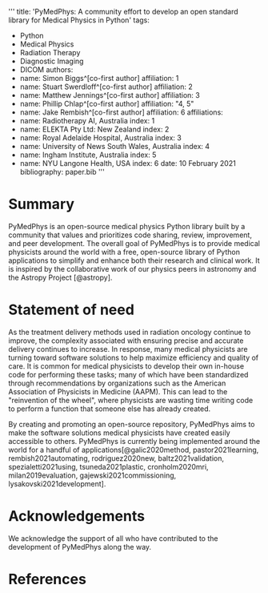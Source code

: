 '''
title: 'PyMedPhys: A community effort to develop an open standard library for Medical Physics in Python'
tags:
  - Python
  - Medical Physics
  - Radiation Therapy
  - Diagnostic Imaging
  - DICOM
authors:
  - name: Simon Biggs^[co-first author]
    affiliation: 1
  - name: Stuart Swerdloff^[co-first author]
    affiliation: 2
  - name: Matthew Jennings^[co-first author]
    affiliation: 3
  - name: Phillip Chlap^[co-first author]
    affiliation: "4, 5"
  - name: Jake Rembish^[co-first author]
    affiliation: 6
affiliations:
 - name: Radiotherapy AI, Australia
   index: 1
 - name: ELEKTA Pty Ltd: New Zealand
   index: 2
 - name: Royal Adelaide Hospital, Australia
   index: 3
 - name: University of News South Wales, Australia
   index: 4
 - name: Ingham Institute, Australia
   index: 5
 - name: NYU Langone Health, USA
   index: 6
date: 10 February 2021
bibliography: paper.bib
'''
   
# Summary

PyMedPhys is an open-source medical physics Python library built by a community that values and prioritizes code
sharing, review, improvement, and peer development. The overall goal of PyMedPhys is to provide medical physicists
around the world with a free, open-source library of Python applications to simplify and enhance both their research and
clinical work. It is inspired by the collaborative work of our physics peers in astronomy and the Astropy
Project [@astropy].

# Statement of need

As the treatment delivery methods used in radiation oncology continue to improve, the complexity associated with
ensuring precise and accurate delivery continues to increase. In response, many medical physicists are turning toward
software solutions to help maximize efficiency and quality of care. It is common for medical physicists to develop their
own in-house code for performing these tasks; many of which have been standardized through recommendations by
organizations such as the American Association of Physicists in Medicine (AAPM). This can lead to the "reinvention of
the wheel", where physicists are wasting time writing code to perform a function that someone else has already created.

By creating and promoting an open-source repository, PyMedPhys aims to make the software solutions medical physicists
have created easily accessible to others. PyMedPhys is currently being implemented around the world for a handful of
applications[@galic2020method, pastor2021learning, rembish2021automating, rodriguez2020new, baltz2021validation, spezialetti2021using, tsuneda2021plastic, cronholm2020mri, milan2019evaluation, gajewski2021commissioning, lysakovski2021development].


# Acknowledgements

We acknowledge the support of all who have contributed to the development of PyMedPhys along the way.

# References
